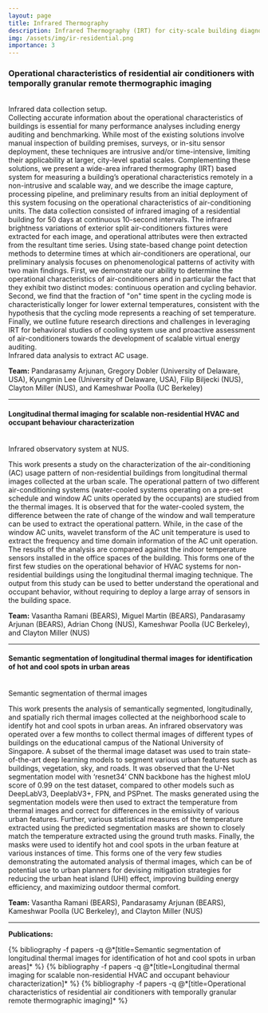 ```yaml
---
layout: page
title: Infrared Thermography
description: Infrared Thermography (IRT) for city-scale building diagnostics and energy auditing.
img: /assets/img/ir-residential.png
importance: 3
---
```


<h3>Operational characteristics of residential air conditioners with temporally granular remote thermographic imaging</h4>

<br>
<div class="row">
    <div class="col-sm mt-3 mt-md-0 text-center">
        <img class="img-fluid rounded z-depth-1" src="{{ '/assets/img/ir-data-collection.png' | relative_url }}" alt="" title="Data collection setup"/>
    </div>
</div>
<div class="caption">
    Infrared data collection setup.
</div>
Collecting accurate information about the operational characteristics of buildings is essential for many performance analyses including energy auditing and benchmarking. While most of the existing solutions involve manual inspection of building premises, surveys, or in-situ sensor deployment, these techniques are intrusive and/or time-intensive, limiting their applicability at larger, city-level spatial scales. Complementing these solutions, we present a wide-area infrared thermography (IRT) based system for measuring a building’s operational characteristics remotely in a non-intrusive and scalable way, and we describe the image capture, processing pipeline, and preliminary results from an initial deployment of this system focusing on the operational characteristics of air-conditioning units. The data collection consisted of infrared imaging of a residential building for 50 days at continuous 10-second intervals. The infrared brightness variations of exterior split air-conditioners fixtures were extracted for each image, and operational attributes were then extracted from the resultant time series. Using state-based change point detection methods to determine times at which air-conditioners are operational, our preliminary analysis focuses on phenomenological patterns of activity with two main findings. First, we demonstrate our ability to determine the operational characteristics of air-conditioners and in particular the fact that they exhibit two distinct modes: continuous operation and cycling behavior. Second, we find that the fraction of "on" time spent in the cycling mode is characteristically longer for lower external temperatures, consistent with the hypothesis that the cycling mode represents a reaching of set temperature. Finally, we outline future research directions and challenges in leveraging IRT for behavioral studies of cooling system use and proactive assessment of air-conditioners towards the development of scalable virtual energy auditing.

<div class="row">
    <div class="col-sm mt-3 mt-md-0 text-center">
        <img class="img-fluid rounded z-depth-1" src="{{ '/assets/img/ir_analysis.png' | relative_url }}" alt="" title="IR analysis"/>
    </div>
</div>
<div class="caption">
    Infrared data analysis to extract AC usage.
</div>

**Team:** Pandarasamy Arjunan, Gregory Dobler (University of Delaware, USA), Kyungmin Lee (University of Delaware, USA),  Filip Biljecki (NUS), Clayton Miller (NUS), and Kameshwar Poolla (UC Berkeley)
<hr>

<h4>Longitudinal thermal imaging for scalable non-residential HVAC and occupant behaviour characterization</h4>

<br>
<div class="row">
    <div class="col-sm mt-3 mt-md-0 text-center">
        <img class="img-fluid rounded z-depth-1" src="{{ '/assets/img/ir_nus1.png' | relative_url }}" alt="" title="Data collection setup at NUS"/>
    </div>
</div>
<div class="caption">
    Infrared observatory system at NUS.
</div>

This work presents a study on the characterization of the air-conditioning (AC) usage pattern of non-residential buildings from longitudinal thermal images collected at the urban scale. The operational pattern of two different air-conditioning systems (water-cooled systems operating on a pre-set schedule and window AC units operated by the occupants) are studied from the thermal images. It is observed that for the water-cooled system, the difference between the rate of change of the window and wall temperature can be used to extract the operational pattern. While, in the case of the window AC units, wavelet transform of the AC unit temperature is used to extract the frequency and time domain information of the AC unit operation. The results of the analysis are compared against the indoor temperature sensors installed in the office spaces of the building. This forms one of the first few studies on the operational behavior of HVAC systems for non-residential buildings using the longitudinal thermal imaging technique. The output from this study can be used to better understand the operational and occupant behavior, without requiring to deploy a large array of sensors in the building space.

**Team:** Vasantha Ramani (BEARS), Miguel Martin (BEARS), Pandarasamy Arjunan (BEARS), Adrian Chong (NUS), Kameshwar Poolla (UC Berkeley), and Clayton Miller (NUS)
<hr>

<h4>Semantic segmentation of longitudinal thermal images for identification of hot and cool spots in urban areas
</h4>

<br>
<div class="row">
    <div class="col-sm mt-3 mt-md-0 text-center">
        <img class="img-fluid rounded z-depth-1" src="{{ '/assets/img/ir_segmentation.jpg' | relative_url }}" alt="" title="IR image segmentation"/>
    </div>
</div>
<div class="caption">
    Semantic segmentation of thermal images
</div>

This work presents the analysis of semantically segmented, longitudinally, and spatially rich thermal images collected at the neighborhood scale to identify hot and cool spots in urban areas. An infrared observatory was operated over a few months to collect thermal images of different types of buildings on the educational campus of the National University of Singapore. A subset of the thermal image dataset was used to train state-of-the-art deep learning models to segment various urban features such as buildings, vegetation, sky, and roads. It was observed that the U-Net segmentation model with ‘resnet34’ CNN backbone has the highest mIoU score of 0.99 on the test dataset, compared to other models such as DeepLabV3, DeeplabV3+, FPN, and PSPnet. The masks generated using the segmentation models were then used to extract the temperature from thermal images and correct for differences in the emissivity of various urban features. Further, various statistical measures of the temperature extracted using the predicted segmentation masks are shown to closely match the temperature extracted using the ground truth masks. Finally, the masks were used to identify hot and cool spots in the urban feature at various instances of time. This forms one of the very few studies demonstrating the automated analysis of thermal images, which can be of potential use to urban planners for devising mitigation strategies for reducing the urban heat island (UHI) effect, improving building energy efficiency, and maximizing outdoor thermal comfort.

**Team:** Vasantha Ramani (BEARS), Pandarasamy Arjunan (BEARS), Kameshwar Poolla (UC Berkeley), and Clayton Miller (NUS)
<hr>



**Publications:** 
<div class="publications">
  {% bibliography -f papers -q @*[title=Semantic segmentation of longitudinal thermal images for identification of hot and cool spots in urban areas]* %}
    {% bibliography -f papers -q @*[title=Longitudinal thermal imaging for scalable non-residential HVAC and occupant behaviour characterization]* %}
  {% bibliography -f papers -q @*[title=Operational characteristics of residential air conditioners with temporally granular remote thermographic imaging]* %}
</div>


